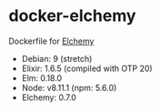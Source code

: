 # docker-elchemy

Dockerfile for [Elchemy](https://github.com/wende/elchemy)

- Debian: 9 (stretch)
- Elixir: 1.6.5 (compiled with OTP 20)
- Elm: 0.18.0
- Node: v8.11.1 (npm: 5.6.0)
- Elchemy: 0.7.0
